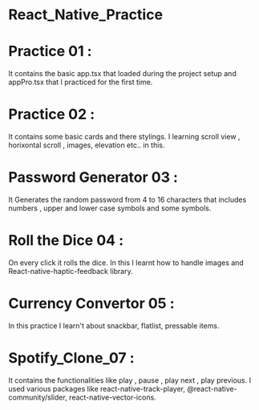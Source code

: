 # React_Native_Practice
# Practice 01 :
It contains the basic app.tsx that loaded during the project setup and appPro.tsx that I practiced for the first time.
# Practice 02 : 
It contains some basic cards and there stylings. I learning scroll view , horixontal scroll , images, elevation etc.. in this.
# Password Generator 03 : 
It Generates the random password from 4 to 16 characters that includes numbers , upper and lower case symbols and some symbols. 
# Roll the Dice 04 :
On every click it rolls the dice. In this I learnt how to handle images and React-native-haptic-feedback library.
# Currency Convertor 05 :
In this practice I learn't about snackbar, flatlist, pressable items.
# Spotify_Clone_07 :
It contains the functionalities like play , pause , play next , play previous. 
I used various packages like react-native-track-player, @react-native-community/slider, react-native-vector-icons.
